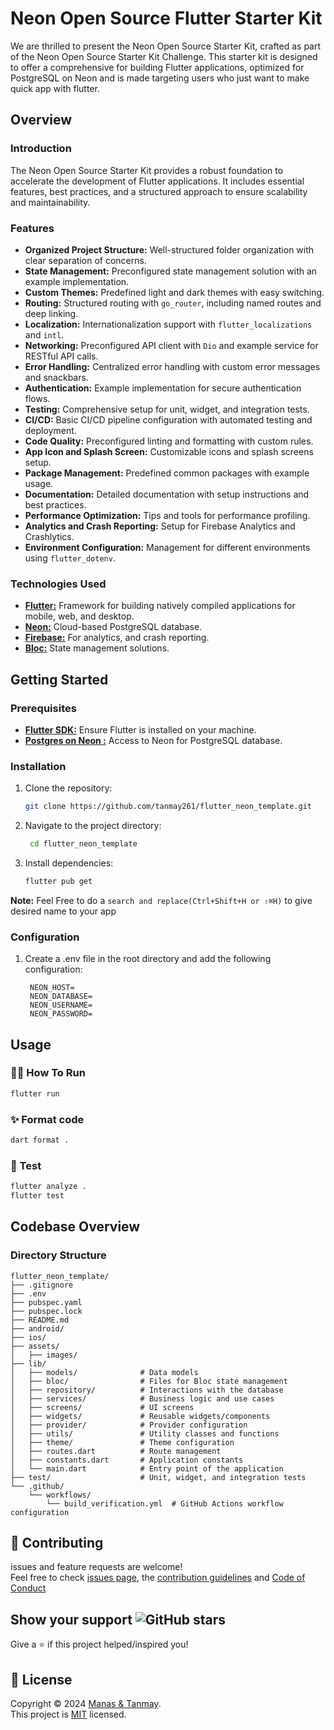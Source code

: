 # Neon Open Source Flutter Starter Kit

We are thrilled to present the Neon Open Source Starter Kit, crafted as part of the Neon Open Source Starter Kit Challenge. This starter kit is designed to offer a comprehensive for building Flutter applications, optimized for PostgreSQL on Neon and is made targeting users who just want to make quick app with flutter.

## Overview

### Introduction
The Neon Open Source Starter Kit provides a robust foundation to accelerate the development of Flutter applications. It includes essential features, best practices, and a structured approach to ensure scalability and maintainability.

### Features
- **Organized Project Structure:** Well-structured folder organization with clear separation of concerns.
- **State Management:** Preconfigured state management solution with an example implementation.
- **Custom Themes:** Predefined light and dark themes with easy switching.
- **Routing:** Structured routing with `go_router`, including named routes and deep linking.
- **Localization:** Internationalization support with `flutter_localizations` and `intl`.
- **Networking:** Preconfigured API client with `Dio` and example service for RESTful API calls.
- **Error Handling:** Centralized error handling with custom error messages and snackbars.
- **Authentication:** Example implementation for secure authentication flows.
- **Testing:** Comprehensive setup for unit, widget, and integration tests.
- **CI/CD:** Basic CI/CD pipeline configuration with automated testing and deployment.
- **Code Quality:** Preconfigured linting and formatting with custom rules.
- **App Icon and Splash Screen:** Customizable icons and splash screens setup.
- **Package Management:** Predefined common packages with example usage.
- **Documentation:** Detailed documentation with setup instructions and best practices.
- **Performance Optimization:** Tips and tools for performance profiling.
- **Analytics and Crash Reporting:** Setup for Firebase Analytics and Crashlytics.
- **Environment Configuration:** Management for different environments using `flutter_dotenv`.

### Technologies Used
- [**Flutter:**](https://flutter.dev/) Framework for building natively compiled applications for mobile, web, and desktop.
- [**Neon:**](https://neon.tech/) Cloud-based PostgreSQL database.
- [**Firebase:**](https://firebase.google.com/) For analytics, and crash reporting.
- [**Bloc:**](https://bloclibrary.dev/) State management solutions.

## Getting Started

### Prerequisites
- [**Flutter SDK:**](https://docs.flutter.dev/get-started/install) Ensure Flutter is installed on your machine.
- [**Postgres on Neon :**](https://neon.tech/) Access to Neon for PostgreSQL database.

### Installation
1. Clone the repository:
   
   ```bash
   git clone https://github.com/tanmay261/flutter_neon_template.git
   ```
3. Navigate to the project directory:
   
   ```bash
    cd flutter_neon_template
   ```
4. Install dependencies:
   
    ```bash
    flutter pub get
    ```
**Note:** Feel Free to do a ```search and replace(Ctrl+Shift+H or ⇧⌘H)``` to give desired name to your app

### Configuration

1. Create a .env file in the root directory and add the following configuration:
   
   ```
    NEON_HOST=
    NEON_DATABASE=
    NEON_USERNAME=
    NEON_PASSWORD=
   ```


## Usage

### 👷‍♂️ How To Run

```sh
flutter run
```

### ✨ Format code

```sh
dart format .
```

### 🧪 Test

```sh
flutter analyze .
flutter test
```
  

## Codebase Overview

### Directory Structure

```
flutter_neon_template/
├── .gitignore
├── .env
├── pubspec.yaml
├── pubspec.lock
├── README.md
├── android/
├── ios/
├── assets/
│   ├── images/
├── lib/
│   ├── models/              # Data models
│   ├── bloc/                # Files for Bloc state management
│   ├── repository/          # Interactions with the database
│   ├── services/            # Business logic and use cases
│   ├── screens/             # UI screens
│   ├── widgets/             # Reusable widgets/components
│   ├── provider/            # Provider configuration
│   ├── utils/               # Utility classes and functions
│   ├── theme/               # Theme configuration
│   ├── routes.dart          # Route management
│   ├── constants.dart       # Application constants
│   └── main.dart            # Entry point of the application
├── test/                    # Unit, widget, and integration tests
└── .github/
    └── workflows/
        └── build_verification.yml  # GitHub Actions workflow configuration
```

## 🤝 Contributing

issues and feature requests are welcome!<br />Feel free to check [issues page](https://github.com/tanmay261/flutter_neon_template/issues), the [contribution guidelines](CONTRIBUTING.md) and [Code of Conduct](CODE_OF_CONDUCT.md)

## Show your support <img alt="GitHub stars" src="https://img.shields.io/github/stars/tanmay261/flutter_neon_template?style=social">

Give a ⭐️ if this project helped/inspired you!

## 📝 License

Copyright © 2024 [Manas & Tanmay](https://manasgupta.vercel.app/).<br />
This project is [MIT](https://raw.githubusercontent.com/tanmay261/flutter_neon_template/main/LICENSE?token=GHSAT0AAAAAACL633P7NBW4YRTJD46TQOUCZWVANEA) licensed.




